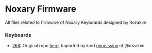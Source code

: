 # Noxary Firmware

All files related to firmware of Noxary Keyboards designed by Rozakiin.

### Keyboards

- [268](./268/): Original repo [here](https://github.com/Rozakiin/Noxary_Firmware). Imported by kind [permission](https://github.com/Rozakiin/Noxary_Firmware/issues/1) of @rozakiin
